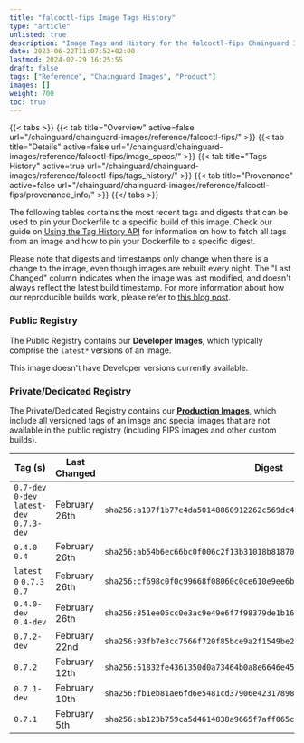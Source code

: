 ```yaml
---
title: "falcoctl-fips Image Tags History"
type: "article"
unlisted: true
description: "Image Tags and History for the falcoctl-fips Chainguard Image"
date: 2023-06-22T11:07:52+02:00
lastmod: 2024-02-29 16:25:55
draft: false
tags: ["Reference", "Chainguard Images", "Product"]
images: []
weight: 700
toc: true
---
```


{{< tabs >}}
{{< tab title="Overview" active=false url="/chainguard/chainguard-images/reference/falcoctl-fips/" >}}
{{< tab title="Details" active=false url="/chainguard/chainguard-images/reference/falcoctl-fips/image_specs/" >}}
{{< tab title="Tags History" active=true url="/chainguard/chainguard-images/reference/falcoctl-fips/tags_history/" >}}
{{< tab title="Provenance" active=false url="/chainguard/chainguard-images/reference/falcoctl-fips/provenance_info/" >}}
{{</ tabs >}}

The following tables contains the most recent tags and digests that can be used to pin your Dockerfile to a specific build of this image. Check our guide on [Using the Tag History API](/chainguard/chainguard-images/using-the-tag-history-api/) for information on how to fetch all tags from an image and how to pin your Dockerfile to a specific digest.

Please note that digests and timestamps only change when there is a change to the image, even though images are rebuilt every night. The "Last Changed" column indicates when the image was last modified, and doesn't always reflect the latest build timestamp. For more information about how our reproducible builds work, please refer to [this blog post](https://www.chainguard.dev/unchained/reproducing-chainguards-reproducible-image-builds).

### Public Registry
The Public Registry contains our **Developer Images**, which typically comprise the `latest*` versions of an image.

This image doesn't have Developer versions currently available.

### Private/Dedicated Registry
The Private/Dedicated Registry contains our **[Production Images](https://www.chainguard.dev/chainguard-images)**, which include all versioned tags of an image and special images that are not available in the public registry (including FIPS images and other custom builds).

| Tag (s)                                     | Last Changed  | Digest                                                                    |
|---------------------------------------------|---------------|---------------------------------------------------------------------------|
|  `0.7-dev` `0-dev` `latest-dev` `0.7.3-dev` | February 26th | `sha256:a197f1b77e4da50148860912262c569dc42dd131559d3ac3633880296477c70a` |
|  `0.4.0` `0.4`                              | February 26th | `sha256:ab54b6ec66bc0f006c2f13b31018b818703591ec56401d5a2335be418c665fc3` |
|  `latest` `0` `0.7.3` `0.7`                 | February 26th | `sha256:cf698c0f0c99668f08060c0ce610e9ee6bf338ee390c947a06557fb5aa20dfcf` |
|  `0.4.0-dev` `0.4-dev`                      | February 26th | `sha256:351ee05cc0e3ac9e49e6f7f98379de1b166273ca5c4360da0239ace9fe8f6c63` |
|  `0.7.2-dev`                                | February 22nd | `sha256:93fb7e3cc7566f720f85bce9a2f1549be2a9af6e08bca30d820513fa66da784e` |
|  `0.7.2`                                    | February 12th | `sha256:51832fe4361350d0a73464b0a8e6646e45ebf0c7f220296b0171f9c4169e0074` |
|  `0.7.1-dev`                                | February 10th | `sha256:fb1eb81ae6fd6e5481cd37906e423178985457b3bb0998daa69e0a1e4321bb29` |
|  `0.7.1`                                    | February 5th  | `sha256:ab123b759ca5d4614838a9665f7aff065ce7f545781e75c56cf72652da1857dd` |

